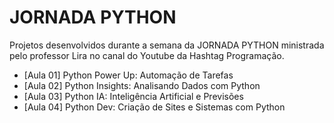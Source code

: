 # JORNADA PYTHON

Projetos desenvolvidos durante a semana da JORNADA PYTHON ministrada pelo professor Lira no canal do Youtube da Hashtag Programação.

* [Aula 01] Python Power Up: Automação de Tarefas
* [Aula 02] Python Insights: Analisando Dados com Python
* [Aula 03] Python IA: Inteligência Artificial e Previsões
* [Aula 04] Python Dev: Criação de Sites e Sistemas com Python




